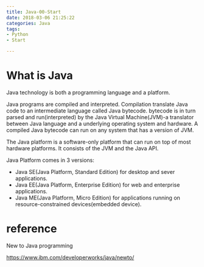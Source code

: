 ```yaml
---
title: Java-00-Start
date: 2018-03-06 21:25:22
categories: Java
tags:
- Python
- Start

---
```


# What is Java

Java technology is both a programming language and a platform.

Java programs are compiled and interpreted. Compilation translate Java code to an intermediate language called Java bytecode.  bytecode is in turn parsed and run(interpreted) by the Java Virtual Machine(JVM)-a translator between Java language and a underlying operating system and hardware. A compiled Java bytecode can run on any system that has a version of JVM.

The Java platform is a software-only platform that can run on top of most hardware platforms. It consists of the JVM and the Java API.

Java Platform comes in 3 versions:

- Java SE(Java Platform, Standard Edition) for desktop and sever applications.
- Java EE(Java Platform, Enterprise Edition) for web and enterprise applications.
- Java ME(Java Platform, Micro Edition) for applications running on resource-constrained devices(embedded device).



# reference

New to Java programming

https://www.ibm.com/developerworks/java/newto/